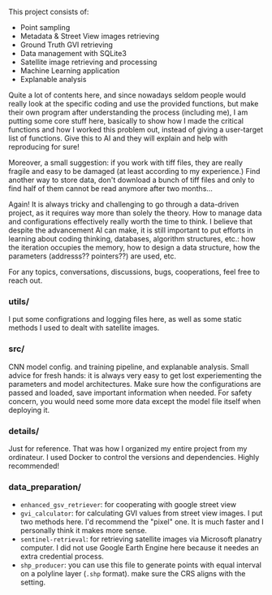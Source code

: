 This project consists of:
 - Point sampling
 - Metadata & Street View images retrieving
 - Ground Truth GVI retrieving
 - Data management with SQLite3
 - Satellite image retrieving and processing
 - Machine Learning application
 - Explanable analysis

Quite a lot of contents here, and since nowadays seldom people would really look at the specific coding and use the provided functions, but make their own program after understanding the process (including me), I am putting some core stuff here, basically to show how I made the critical functions and how I worked this problem out, instead of giving a user-target list of functions. Give this to AI and they will explain and help with reproducing for sure!

Moreover, a small suggestion: if you work with tiff files, they are really fragile and easy to be damaged (at least according to my experience.) Find another way to store data, don't download a bunch of tiff files and only to find half of them cannot be read anymore after two months... 

Again! It is always tricky and challenging to go through a data-driven project, as it requires way more than solely the theory. How to manage data and configurations effectively really worth the time to think. I believe that despite the advancement AI can make, it is still important to put efforts in learning about coding thinking, databases, algorithm structures, etc.: how the iteration occupies the memory, how to design a data structure, how the parameters (addresss?? pointers??) are used, etc. 

For any topics, conversations, discussions, bugs, cooperations, feel free to reach out.

### utils/
I put some configrations and logging files here, as well as some static methods I used to dealt with satellite images.

### src/
CNN model config. and training pipeline, and explanable analysis.
Small advice for fresh hands: it is always very easy to get lost experiementing the parameters and model architectures. Make sure how the configurations are passed and loaded, save important information when needed. For safety concern, you would need some more data except the model file itself when deploying it. 

### details/
Just for reference. That was how I organized my entire project from my ordinateur. I used Docker to control the versions and dependencies. Highly recommended!

### data_preparation/
- `enhanced_gsv_retriever`: for cooperating with google street view
- `gvi_calculator`: for calculating GVI values from street view images. I put two methods here. I'd recommend the "pixel" one. It is much faster and I personally think it makes more sense.
- `sentinel-retrieval`: for retrieving satellite images via Microsoft planatry computer. I did not use Google Earth Engine here because it needes an extra credential process.
- `shp_producer`: you can use this file to generate points with equal interval on a polyline layer (`.shp` format). make sure the CRS aligns with the setting.